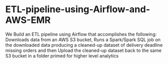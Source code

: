 # ETL-pipeline-using-Airflow-and-AWS-EMR
We Build an ETL pipeline using Airflow that accomplishes the following: Downloads data from an AWS S3 bucket, Runs a Spark/Spark SQL job on the downloaded data producing a cleaned-up dataset of delivery deadline missing orders and then Upload the cleaned-up dataset back to the same S3 bucket in a folder primed for higher level analytics
